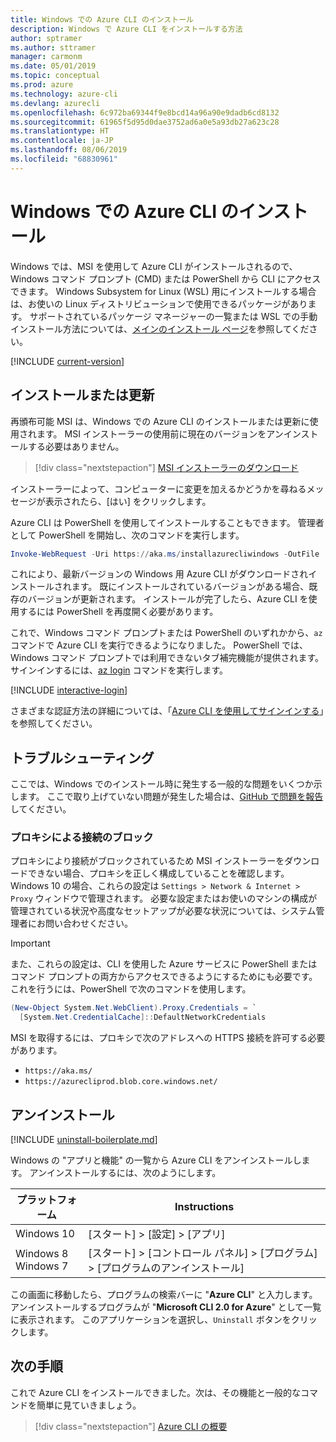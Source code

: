 ```yaml
---
title: Windows での Azure CLI のインストール
description: Windows で Azure CLI をインストールする方法
author: sptramer
ms.author: sttramer
manager: carmonm
ms.date: 05/01/2019
ms.topic: conceptual
ms.prod: azure
ms.technology: azure-cli
ms.devlang: azurecli
ms.openlocfilehash: 6c972ba69344f9e8bcd14a96a90e9dadb6cd8132
ms.sourcegitcommit: 61965f5d95d0dae3752ad6a0e5a93db27a623c28
ms.translationtype: HT
ms.contentlocale: ja-JP
ms.lasthandoff: 08/06/2019
ms.locfileid: "68830961"
---
```

# <a name="install-azure-cli-on-windows"></a>Windows での Azure CLI のインストール

Windows では、MSI を使用して Azure CLI がインストールされるので、Windows コマンド プロンプト (CMD) または PowerShell から CLI にアクセスできます。
Windows Subsystem for Linux (WSL) 用にインストールする場合は、お使いの Linux ディストリビューションで使用できるパッケージがあります。 サポートされているパッケージ マネージャーの一覧または WSL での手動インストール方法については、[メインのインストール ページ](install-azure-cli.md)を参照してください。

[!INCLUDE [current-version](includes/current-version.md)]

## <a name="install-or-update"></a>インストールまたは更新

再頒布可能 MSI は、Windows での Azure CLI のインストールまたは更新に使用されます。 MSI インストーラーの使用前に現在のバージョンをアンインストールする必要はありません。

> [!div class="nextstepaction"]
> [MSI インストーラーのダウンロード](https://aka.ms/installazurecliwindows)

インストーラーによって、コンピューターに変更を加えるかどうかを尋ねるメッセージが表示されたら、[はい] をクリックします。

Azure CLI は PowerShell を使用してインストールすることもできます。 管理者として PowerShell を開始し、次のコマンドを実行します。

   ```PowerShell
   Invoke-WebRequest -Uri https://aka.ms/installazurecliwindows -OutFile .\AzureCLI.msi; Start-Process msiexec.exe -Wait -ArgumentList '/I AzureCLI.msi /quiet'
   ```
これにより、最新バージョンの Windows 用 Azure CLI がダウンロードされインストールされます。 既にインストールされているバージョンがある場合、既存のバージョンが更新されます。 インストールが完了したら、Azure CLI を使用するには PowerShell を再度開く必要があります。

これで、Windows コマンド プロンプトまたは PowerShell のいずれかから、`az` コマンドで Azure CLI を実行できるようになりました。 PowerShell では、Windows コマンド プロンプトでは利用できないタブ補完機能が提供されます。 サインインするには、[az login](/cli/azure/reference-index#az-login) コマンドを実行します。

[!INCLUDE [interactive-login](includes/interactive-login.md)]

さまざまな認証方法の詳細については、「[Azure CLI を使用してサインインする](authenticate-azure-cli.md)」を参照してください。

## <a name="troubleshooting"></a>トラブルシューティング

ここでは、Windows でのインストール時に発生する一般的な問題をいくつか示します。 ここで取り上げていない問題が発生した場合は、[GitHub で問題を報告](https://github.com/Azure/azure-cli/issues)してください。

### <a name="proxy-blocks-connection"></a>プロキシによる接続のブロック

プロキシにより接続がブロックされているため MSI インストーラーをダウンロードできない場合、プロキシを正しく構成していることを確認します。 Windows 10 の場合、これらの設定は `Settings > Network & Internet > Proxy` ウィンドウで管理されます。 必要な設定またはお使いのマシンの構成が管理されている状況や高度なセットアップが必要な状況については、システム管理者にお問い合わせください。

> [!IMPORTANT]
> また、これらの設定は、CLI を使用した Azure サービスに PowerShell またはコマンド プロンプトの両方からアクセスできるようにするためにも必要です。 これを行うには、PowerShell で次のコマンドを使用します。
>
> ```powershell
> (New-Object System.Net.WebClient).Proxy.Credentials = `
>   [System.Net.CredentialCache]::DefaultNetworkCredentials
> ```

MSI を取得するには、プロキシで次のアドレスへの HTTPS 接続を許可する必要があります。

* `https://aka.ms/`
* `https://azurecliprod.blob.core.windows.net/`

## <a name="uninstall"></a>アンインストール

[!INCLUDE [uninstall-boilerplate.md](includes/uninstall-boilerplate.md)]

Windows の "アプリと機能" の一覧から Azure CLI をアンインストールします。 アンインストールするには、次のようにします。

| プラットフォーム | Instructions |
|---|---|
| Windows 10 | [スタート] > [設定] > [アプリ] |
| Windows 8<br/>Windows 7 | [スタート] > [コントロール パネル] > [プログラム] > [プログラムのアンインストール] |

この画面に移動したら、プログラムの検索バーに "__Azure CLI__" と入力します。 アンインストールするプログラムが "__Microsoft CLI 2.0 for Azure__" として一覧に表示されます。 このアプリケーションを選択し、`Uninstall` ボタンをクリックします。

## <a name="next-steps"></a>次の手順

これで Azure CLI をインストールできました。次は、その機能と一般的なコマンドを簡単に見ていきましょう。

> [!div class="nextstepaction"]
> [Azure CLI の概要](get-started-with-azure-cli.md)

